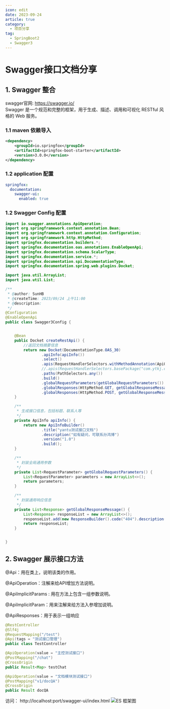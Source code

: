 ```yaml
---
icon: edit
date: 2023-09-24
article: true
category:
  - 项目分享
tag:
  - SpringBoot2
  - Swagger3 
---
```


# Swagger接口文档分享

## 1. Swagger 整合
swagger官网: https://swagger.io/  
Swagger 是一个规范和完整的框架，用于生成、描述、调用和可视化 RESTful 风格的 Web 服务。
### 1.1 maven 依赖导入
```xml
<dependency>
    <groupId>io.springfox</groupId>
    <artifactId>springfox-boot-starter</artifactId>
    <version>3.0.0</version>
</dependency>
```

### 1.2 application 配置
```yml
springfox:
  documentation:
    swagger-ui:
      enabled: true
```

### 1.2 Swagger Config 配置
```java
import io.swagger.annotations.ApiOperation;
import org.springframework.context.annotation.Bean;
import org.springframework.context.annotation.Configuration;
import org.springframework.http.HttpMethod;
import springfox.documentation.builders.*;
import springfox.documentation.oas.annotations.EnableOpenApi;
import springfox.documentation.schema.ScalarType;
import springfox.documentation.service.*;
import springfox.documentation.spi.DocumentationType;
import springfox.documentation.spring.web.plugins.Docket;

import java.util.ArrayList;
import java.util.List;

/**
 * @author: SunHB
 * @createTime: 2023/09/24 上午11:00
 * @description:
 */
@Configuration
@EnableOpenApi
public class Swagger3Config {


    @Bean
    public Docket createRestApi() {
        //返回文档摘要信息
        return new Docket(DocumentationType.OAS_30)
                .apiInfo(apiInfo())
                .select()
                .apis(RequestHandlerSelectors.withMethodAnnotation(ApiOperation.class))
                //.apis(RequestHandlerSelectors.basePackage("com.ytkj.controller"))
                .paths(PathSelectors.any())
                .build()
                .globalRequestParameters(getGlobalRequestParameters())
                .globalResponses(HttpMethod.GET, getGlobalResponseMessage())
                .globalResponses(HttpMethod.POST, getGlobalResponseMessage());
    }

    /**
     * 生成接口信息，包括标题、联系人等
     */
    private ApiInfo apiInfo() {
        return new ApiInfoBuilder()
                .title("yantu测试接口文档")
                .description("如有疑问，可联系孙鸿博")
                .version("1.0")
                .build();
    }

    /**
     * 封装全局通用参数
     */
    private List<RequestParameter> getGlobalRequestParameters() {
        List<RequestParameter> parameters = new ArrayList<>();
        return parameters;
    }

    /**
     * 封装通用响应信息
     */
    private List<Response> getGlobalResponseMessage() {
        List<Response> responseList = new ArrayList<>();
        responseList.add(new ResponseBuilder().code("404").description("未找到资源").build());
        return responseList;
    }


}
```


## 2. Swagger 展示接口方法

@Api：用在类上，说明该类的作用。

@ApiOperation：注解来给API增加方法说明。

@ApiImplicitParams : 用在方法上包含一组参数说明。

@ApiImplicitParam：用来注解来给方法入参增加说明。

@ApiResponses：用于表示一组响应

```java
@RestController
@Slf4j
@RequestMapping("/test")
@Api(tags = "测试接口管理")
public class TestController
```

```java
@ApiOperation(value = "主控测试接口")
@PostMapping("/chat")
@CrossOrigin
public Result<Map> testChat
```

```java
@ApiOperation(value = "文档模块测试接口")
@PostMapping("v1/docQA")
@CrossOrigin
public Result docQA
```

访问： http://localhost:port/swagger-ui/index.html
![ES 框架图](/assets/project/swagger.png)